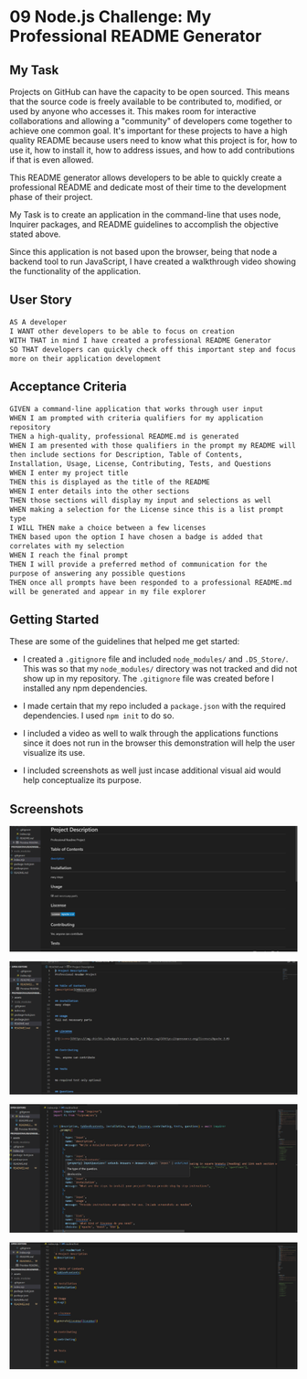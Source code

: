 # 09 Node.js Challenge: My Professional README Generator

## My Task

Projects on GitHub can have the capacity to be open sourced. This means that the source code is freely available to be contributed to, modified, or used by anyone who accesses it. This makes room for interactive collaborations and allowing a "community" of developers come together to achieve one common goal. It's important for these projects to have a high quality README because users need to know what this project is for, how to use it, how to install it, how to address issues, and how to add contributions if that is even allowed. 

This README generator allows developers to be able to quickly create a professional README and dedicate most of their time to the development phase of their project.

My Task is to create an application in the command-line that uses node, Inquirer packages, and README guidelines to accomplish the objective stated above.

Since this application is not based upon the browser, being that node a backend tool to run JavaScript, I have created a walkthrough video showing the functionality of the application.

## User Story

```
AS A developer
I WANT other developers to be able to focus on creation
WITH THAT in mind I have created a professional README Generator
SO THAT developers can quickly check off this important step and focus more on their application development
```

## Acceptance Criteria

```
GIVEN a command-line application that works through user input
WHEN I am prompted with criteria qualifiers for my application repository
THEN a high-quality, professional README.md is generated
WHEN I am presented with those qualifiers in the prompt my README will then include sections for Description, Table of Contents, Installation, Usage, License, Contributing, Tests, and Questions
WHEN I enter my project title
THEN this is displayed as the title of the README
WHEN I enter details into the other sections
THEN those sections will display my input and selections as well
WHEN making a selection for the License since this is a list prompt type
I WILL THEN make a choice between a few licenses
THEN based upon the option I have chosen a badge is added that correlates with my selection
WHEN I reach the final prompt
THEN I will provide a preferred method of communication for the purpose of answering any possible questions
THEN once all prompts have been responded to a professional README.md will be generated and appear in my file explorer
```

## Getting Started

These are some of the guidelines that helped me get started:

* I created a `.gitignore` file and included `node_modules/` and `.DS_Store/`. This was so that my `node_modules/` directory was not tracked and did not show up in my repository. The `.gitignore` file was created before I installed any npm dependencies.

* I made certain that my repo included a `package.json` with the required dependencies. I used `npm init` to do so.

* I included a video as well to walk through the applications functions since it does not run in the browser this demonstration will help the user visualize its use.

* I included screenshots as well just incase additional visual aid would help conceptualize its purpose.

## Screenshots

![Alt text](image.png)

![Alt text](image-1.png)

![Alt text](image-2.png)

![Alt text](image-3.png)

